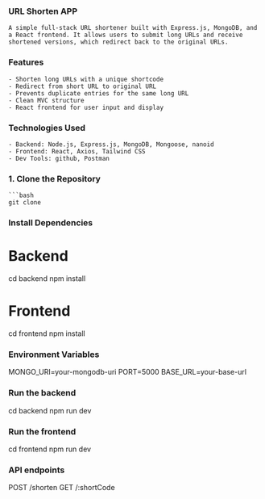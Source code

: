 
### URL Shorten APP
    A simple full-stack URL shortener built with Express.js, MongoDB, and a React frontend. It allows users to submit long URLs and receive shortened versions, which redirect back to the original URLs.

### Features

    - Shorten long URLs with a unique shortcode
    - Redirect from short URL to original URL
    - Prevents duplicate entries for the same long URL
    - Clean MVC structure
    - React frontend for user input and display

### Technologies Used

    - Backend: Node.js, Express.js, MongoDB, Mongoose, nanoid
    - Frontend: React, Axios, Tailwind CSS
    - Dev Tools: github, Postman

### 1. Clone the Repository

    ```bash
    git clone 

### Install Dependencies
  # Backend
  cd backend
  npm install
  # Frontend
  cd frontend
  npm install

### Environment Variables
  MONGO_URI=your-mongodb-uri
  PORT=5000
  BASE_URL=your-base-url

### Run the backend
   cd backend
   npm run dev

### Run the frontend
   cd frontend
   npm run dev

### API endpoints
   POST /shorten
   GET  /:shortCode